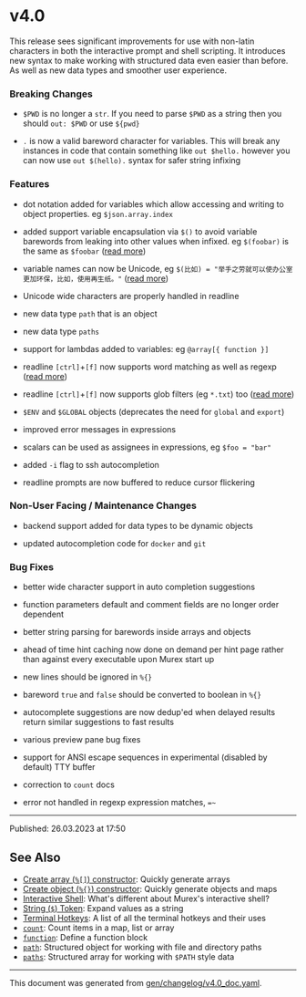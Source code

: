 # v4.0

This release sees significant improvements for use with non-latin characters in both the interactive prompt and shell scripting. It introduces new syntax to make working with structured data even easier than before. As well as new data types and smoother user experience.

### Breaking Changes

* `$PWD` is no longer a `str`. If you need to parse `$PWD` as a string then you should `out: $PWD` or use `${pwd}`

* `.` is now a valid bareword character for variables. This will break any instances in code that contain something like `out $hello.` however you can now use `out $(hello).` syntax for safer string infixing

### Features

* dot notation added for variables which allow accessing and writing to object properties. eg `$json.array.index`

* added support variable encapsulation via `$()` to avoid variable barewords from leaking into other values when infixed. eg `$(foobar)` is the same as `$foobar` ([read more](../parser/string.md))

* variable names can now be Unicode, eg `$(比如) = "举手之劳就可以使办公室更加环保，比如，使用再生纸。"` ([read more](../parser/string.md))

* Unicode wide characters are properly handled in readline

* new data type `path` that is an object

* new data type `paths`

* support for lambdas added to variables: eg `@array[{ function }]`

* readline `[ctrl]`+`[f]` now supports word matching as well as regexp ([read more](../user-guide/terminal-keys.md))

* readline `[ctrl]`+`[f]` now supports glob filters (eg `*.txt`) too ([read more](../user-guide/terminal-keys.md))

* `$ENV` and `$GLOBAL` objects (deprecates the need for `global` and `export`)

* improved error messages in expressions

* scalars can be used as assignees in expressions, eg `$foo = "bar"`

* added `-i` flag to ssh autocompletion

* readline prompts are now buffered to reduce cursor flickering

### Non-User Facing / Maintenance Changes

* backend support added for data types to be dynamic objects

* updated autocompletion code for `docker` and `git`

### Bug Fixes

* better wide character support in auto completion suggestions

* function parameters default and comment fields are no longer order dependent 

* better string parsing for barewords inside arrays and objects

* ahead of time hint caching now done on demand per hint page rather than against every executable upon Murex start up

* new lines should be ignored in `%{}`

* bareword `true` and `false` should be converted to boolean in `%{}`

* autocomplete suggestions are now dedup'ed when delayed results return similar suggestions to fast results

* various preview pane bug fixes

* support for ANSI escape sequences in experimental (disabled by default) TTY buffer

* correction to `count` docs

* error not handled in regexp expression matches, `=~`

<hr>

Published: 26.03.2023 at 17:50

## See Also

* [Create array (`%[]`) constructor](../parser/create-array.md):
  Quickly generate arrays
* [Create object (`%{}`) constructor](../parser/create-object.md):
  Quickly generate objects and maps
* [Interactive Shell](../user-guide/interactive-shell.md):
  What's different about Murex's interactive shell?
* [String (`$`) Token](../parser/string.md):
  Expand values as a string
* [Terminal Hotkeys](../user-guide/terminal-keys.md):
  A list of all the terminal hotkeys and their uses
* [`count`](../commands/count.md):
  Count items in a map, list or array
* [`function`](../commands/function.md):
  Define a function block
* [`path`](../types/path.md):
  Structured object for working with file and directory paths
* [`paths`](../types/paths.md):
  Structured array for working with `$PATH` style data

<hr/>

This document was generated from [gen/changelog/v4.0_doc.yaml](https://github.com/lmorg/murex/blob/master/gen/changelog/v4.0_doc.yaml).